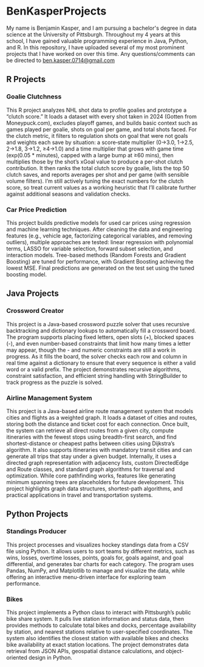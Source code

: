 # BenKasperProjects
My name is Benjamin Kasper, and I am pursuing a bachelor's degree in data science at the University of Pittsburgh. Throughout my 4 years at this school, I have gained valuable programming experience in Java, Python, and R. In this repository, I have uploaded several of my most prominent projects that I have worked on over this time. Any questions/comments can be directed to ben.kasper.0714@gmail.com

## R Projects
### Goalie Clutchness
This R project analyzes NHL shot data to profile goalies and prototype a “clutch score.” It loads a dataset with every shot taken in 2024 (Gotten from Moneypuck.com), excludes playoff games, and builds basic context such as games played per goalie, shots on goal per game, and total shots faced. For the clutch metric, it filters to regulation shots on goal that were not goals and weights each save by situation: a score‐state multiplier (0→3.0, 1→2.5, 2→1.8, 3→1.2, ≥4→1.0) and a time multiplier that grows with game time (exp(0.05 * minutes), capped with a large bump at ≥60 mins), then multiplies those by the shot’s xGoal value to produce a per-shot clutch contribution. It then ranks the total clutch score by goalie, lists the top 50 clutch saves, and reports averages per shot and per game (with sensible volume filters). I’m still actively tuning the exact numbers for the clutch score, so treat current values as a working heuristic that I’ll calibrate further against additional seasons and validation checks.

### Car Price Prediction
This project builds predictive models for used car prices using regression and machine learning techniques. After cleaning the data and engineering features (e.g., vehicle age, factorizing categorical variables, and removing outliers), multiple approaches are tested: linear regression with polynomial terms, LASSO for variable selection, forward subset selection, and interaction models. Tree-based methods (Random Forests and Gradient Boosting) are tuned for performance, with Gradient Boosting achieving the lowest MSE. Final predictions are generated on the test set using the tuned boosting model.

## Java Projects
### Crossword Creator
This project is a Java-based crossword puzzle solver that uses recursive backtracking and dictionary lookups to automatically fill a crossword board. The program supports placing fixed letters, open slots (+), blocked spaces (-), and even number-based constraints that limit how many times a letter may appear, though the - and numeric constraints are still a work in progress. As it fills the board, the solver checks each row and column in real time against a dictionary to ensure that every sequence is either a valid word or a valid prefix. The project demonstrates recursive algorithms, constraint satisfaction, and efficient string handling with StringBuilder to track progress as the puzzle is solved.

### Airline Management System
This project is a Java-based airline route management system that models cities and flights as a weighted graph. It loads a dataset of cities and routes, storing both the distance and ticket cost for each connection. Once built, the system can retrieve all direct routes from a given city, compute itineraries with the fewest stops using breadth-first search, and find shortest-distance or cheapest paths between cities using Dijkstra’s algorithm. It also supports itineraries with mandatory transit cities and can generate all trips that stay under a given budget. Internally, it uses a directed graph representation with adjacency lists, custom DirectedEdge and Route classes, and standard graph algorithms for traversal and optimization. While core pathfinding works, features like generating minimum spanning trees are placeholders for future development. This project highlights graph data structures, shortest-path algorithms, and practical applications in travel and transportation systems.

## Python Projects
### Standings Producer
This project processes and visualizes hockey standings data from a CSV file using Python. It allows users to sort teams by different metrics, such as wins, losses, overtime losses, points, goals for, goals against, and goal differential, and generates bar charts for each category. The program uses Pandas, NumPy, and Matplotlib to manage and visualize the data, while offering an interactive menu-driven interface for exploring team performance.

### Bikes
This project implements a Python class to interact with Pittsburgh’s public bike share system. It pulls live station information and status data, then provides methods to calculate total bikes and docks, percentage availability by station, and nearest stations relative to user-specified coordinates. The system also identifies the closest station with available bikes and checks bike availability at exact station locations. The project demonstrates data retrieval from JSON APIs, geospatial distance calculations, and object-oriented design in Python.
